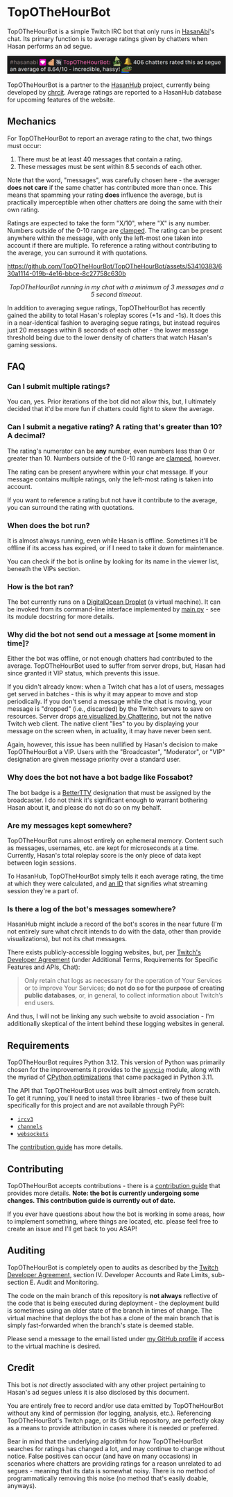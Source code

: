 # TopOTheHourBot

TopOTheHourBot is a simple Twitch IRC bot that only runs in [HasanAbi](https://www.twitch.tv/hasanabi)'s chat. Its primary function is to average ratings given by chatters when Hasan performs an ad segue.

![](./assets/header.png)

TopOTheHourBot is a partner to the [HasanHub](https://www.hasanhub.com/) project, currently being developed by [chrcit](https://github.com/chrcit). Average ratings are reported to a HasanHub database for upcoming features of the website.

## Mechanics

For TopOTheHourBot to report an average rating to the chat, two things must occur:

1. There must be at least 40 messages that contain a rating.
2. These messages must be sent within 8.5 seconds of each other.

Note that the word, "messages", was carefully chosen here - the averager **does not care** if the same chatter has contributed more than once. This means that spamming your rating **does** influence the average, but is practically imperceptible when other chatters are doing the same with their own rating.

Ratings are expected to take the form "X/10", where "X" is any number. Numbers outside of the 0-10 range are [clamped](https://en.wikipedia.org/wiki/Clamping_(graphics)). The rating can be present anywhere within the message, with only the left-most one taken into account if there are multiple. To reference a rating without contributing to the average, you can surround it with quotations.


https://github.com/TopOTheHourBot/TopOTheHourBot/assets/53410383/630a1114-019b-4e16-bbce-8c27758c630b

<p align="center"><i>TopOTheHourBot running in my chat with a minimum of 3 messages and a 5 second timeout.</i></p>

In addition to averaging segue ratings, TopOTheHourBot has recently gained the ability to total Hasan's roleplay scores (+1s and -1s). It does this in a near-identical fashion to averaging segue ratings, but instead requires just 20 messages within 8 seconds of each other - the lower message threshold being due to the lower density of chatters that watch Hasan's gaming sessions.

## FAQ

### Can I submit multiple ratings?

You can, yes. Prior iterations of the bot did not allow this, but, I ultimately decided that it'd be more fun if chatters could fight to skew the average.

### Can I submit a negative rating? A rating that's greater than 10? A decimal?

The rating's numerator can be **any** number, even numbers less than 0 or greater than 10. Numbers outside of the 0-10 range are [clamped](https://en.wikipedia.org/wiki/Clamping_(graphics)), however.

The rating can be present anywhere within your chat message. If your message contains multiple ratings, only the left-most rating is taken into account.

If you want to reference a rating but not have it contribute to the average, you can surround the rating with quotations.

### When does the bot run?

It is almost always running, even while Hasan is offline. Sometimes it'll be offline if its access has expired, or if I need to take it down for maintenance.

You can check if the bot is online by looking for its name in the viewer list, beneath the VIPs section.

### How is the bot ran?

The bot currently runs on a [DigitalOcean Droplet](https://www.digitalocean.com/products/droplets) (a virtual machine). It can be invoked from its command-line interface implemented by [main.py](./main.py) - see its module docstring for more details.

### Why did the bot not send out a message at [some moment in time]?

Either the bot was offline, or not enough chatters had contributed to the average. TopOTheHourBot used to suffer from server drops, but, Hasan had since granted it VIP status, which prevents this issue.

If you didn't already know: when a Twitch chat has a lot of users, messages get served in batches - this is why it may appear to move and stop periodically. If you don't send a message while the chat is moving, your message is "dropped" (i.e., discarded) by the Twitch servers to save on resources. Server drops [are visualized by Chatterino](https://github.com/Chatterino/chatterino2/issues/1213), but not the native Twitch web client. The native client "lies" to you by displaying your message on the screen when, in actuality, it may have never been sent.

Again, however, this issue has been nullified by Hasan's decision to make TopOTheHourBot a VIP. Users with the "Broadcaster", "Moderator", or "VIP" designation are given message priority over a standard user.

### Why does the bot not have a bot badge like Fossabot?

The bot badge is a [BetterTTV](https://betterttv.com/) designation that must be assigned by the broadcaster. I do not think it's significant enough to warrant bothering Hasan about it, and please do not do so on my behalf.

### Are my messages kept somewhere?

TopOTheHourBot runs almost entirely on ephemeral memory. Content such as messages, usernames, etc. are kept for microseconds at a time. Currently, Hasan's total roleplay score is the only piece of data kept between login sessions.

To HasanHub, TopOTheHourBot simply tells it each average rating, the time at which they were calculated, and [an ID](https://en.wikipedia.org/wiki/Universally_unique_identifier) that signifies what streaming session they're a part of.

### Is there a log of the bot's messages somewhere?

HasanHub might include a record of the bot's scores in the near future (I'm not entirely sure what chrcit intends to do with the data, other than provide visualizations), but not its chat messages.

There exists publicly-accessible logging websites, but, per [Twitch's Developer Agreement](https://www.twitch.tv/p/en/legal/developer-agreement/) (under Additional Terms, Requirements for Specific Features and APIs, Chat):

> Only retain chat logs as necessary for the operation of Your Services or to improve Your Services; **do not do so for the purpose of creating public databases**, or, in general, to collect information about Twitch’s end users.

And thus, I will not be linking any such website to avoid association - I'm additionally skeptical of the intent behind these logging websites in general.

## Requirements

TopOTheHourBot requires Python 3.12. This version of Python was primarily chosen for the improvements it provides to the [`asyncio`](https://docs.python.org/3/whatsnew/3.12.html#asyncio) module, along with the myriad of [CPython optimizations](https://docs.python.org/3/whatsnew/3.11.html#faster-cpython) that came packaged in Python 3.11.

The API that TopOTheHourBot uses was built almost entirely from scratch. To get it running, you'll need to install three libraries - two of these built specifically for this project and are not available through PyPI:
- [`ircv3`](https://github.com/TopOTheHourBot/ircv3)
- [`channels`](https://github.com/TopOTheHourBot/channels)
- [`websockets`](https://websockets.readthedocs.io/en/stable/)

The [contribution guide](./CONTRIBUTING.md) has more details.

## Contributing

TopOTheHourBot accepts contributions - there is a [contribution guide](./CONTRIBUTING.md) that provides more details. **Note: the bot is currently undergoing some changes. This contribution guide is currently out of date.**

If you ever have questions about how the bot is working in some areas, how to implement something, where things are located, etc. please feel free to create an issue and I'll get back to you ASAP!

## Auditing

TopOTheHourBot is completely open to audits as described by the [Twitch Developer Agreement](https://www.twitch.tv/p/en/legal/developer-agreement/), section IV. Developer Accounts and Rate Limits, sub-section E. Audit and Monitoring.

The code on the main branch of this repository is **not always** reflective of the code that is being executed during deployment - the deployment build is sometimes using an older state of the branch in times of change. The virtual machine that deploys the bot has a clone of the main branch that is simply fast-forwarded when the branch's state is deemed stable.

Please send a message to the email listed under [my GitHub profile](https://github.com/braedynl) if access to the virtual machine is desired.

## Credit

This bot is *not* directly associated with any other project pertaining to Hasan's ad segues unless it is also disclosed by this document.

You are entirely free to record and/or use data emitted by TopOTheHourBot without any kind of permission (for logging, analysis, etc.). Referencing TopOTheHourBot's Twitch page, or its GitHub repository, are perfectly okay as a means to provide attribution in cases where it is needed or preferred.

Bear in mind that the underlying algorithm for *how* TopOTheHourBot searches for ratings has changed a lot, and may continue to change without notice. False positives can occur (and have on many occasions) in scenarios where chatters are providing ratings for a reason unrelated to ad segues - meaning that its data is somewhat noisy. There is no method of programmatically removing this noise (no method that's easily doable, anyways).
